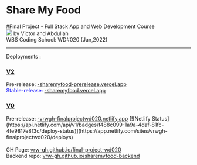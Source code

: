 # Share My Food
#Final Project - Full Stack App and Web Development Course
<br />
<img src="https://raw.githubusercontent.com/vrw-GH/final-project-wd020/0f30e27180ba56cd0ae5abcd38c6e77f99c52aac/project%20basics/Screenshot%20(252).png">
by Victor and Abdullah
<br />
WBS Coding School: WD#020 (Jan,2022)
<br />
<hr />
Deployments :
<br />
<h3><u>V2</u></h3>
Pre-release: <a href="https://sharemyfood-prerelease.vercel.app">-sharemyfood-prerelease.vercel.app</a>
<br />
<span style="color:blue">Stable-release: <a href="https://sharemyfood.vercel.app">-sharemyfood.vercel.app</a></span>
<br />
<h3><u>V0</u></h3>
Pre-release: <a href="https://vrwgh-finalprojectwd020.netlify.app">-vrwgh-finalprojectwd020.netlify.app</a>
[![Netlify Status](https://api.netlify.com/api/v1/badges/f488c099-1a9a-4daf-81fc-4fe9817e8f3c/deploy-status)](https://app.netlify.com/sites/vrwgh-finalprojectwd020/deploys)
<br />
<br />
GH Page: <a href="https://vrw-gh.github.io/final-project-wd020/">vrw-gh.github.io/final-project-wd020</a>
<br />
Backend repo: <a href="https://vrw-gh.github.io/sharemyfood-backend/">vrw-gh.github.io/sharemyfood-backend</a>
<br />
<br />
